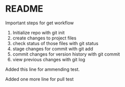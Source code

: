 # README #

Important steps for get workflow
1. Initialize repo with git init
2. create changes to project files
3. check status of those files with git status
4. stage changes for commit with git add
5. commit changes for version history with git commit
6. view previous changes with git log

Added this line for ammending test.

Added one more line for pull test
